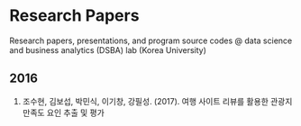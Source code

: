 # Research Papers
Research papers, presentations, and program source codes @ data science and business analytics (DSBA) lab (Korea University)

## 2016
1. 조수현, 김보섭, 박민식, 이기창, 강필성. (2017). 여행 사이트 리뷰를 활용한 관광지 만족도 요인 추출 및 평가
